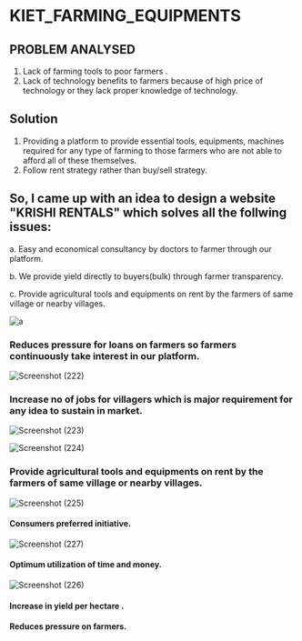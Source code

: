 # KIET_FARMING_EQUIPMENTS

## PROBLEM ANALYSED
1. Lack of farming tools to poor farmers .
2. Lack of technology benefits to farmers because of high price of technology or they lack proper  knowledge of technology.

## Solution

 1. Providing a platform to provide essential tools, equipments,  machines required for any type of farming to those farmers who are not able to afford all of these themselves.
 2. Follow rent strategy rather than buy/sell strategy.
 ## So, I came up with an idea to design a website "KRISHI RENTALS" which solves all the follwing issues:
 a. Easy and economical consultancy by doctors   to farmer through our platform.

 b. We provide yield directly to  buyers(bulk)  through farmer transparency. 

 c. Provide agricultural tools and equipments on rent by the farmers  of same village or nearby villages.<br />

![a](https://user-images.githubusercontent.com/60479969/85885855-a96a9000-b802-11ea-9bac-d4517effebb5.png)
 ### Reduces pressure for loans on farmers so farmers continuously take interest in our platform.<br />
![Screenshot (222)](https://user-images.githubusercontent.com/60479969/85885895-b8e9d900-b802-11ea-8c45-71f31c0d09f9.png)
### Increase no of jobs for villagers which is major requirement for any idea to sustain in market.
![Screenshot (223)](https://user-images.githubusercontent.com/60479969/85885881-b4bdbb80-b802-11ea-8ded-89e0b6a862ac.png)


![Screenshot (224)](https://user-images.githubusercontent.com/60479969/85885887-b6877f00-b802-11ea-9c04-0b5e5c60c1ce.png)
### Provide agricultural tools and equipments on rent by the farmers  of same village or nearby villages.
![Screenshot (225)](https://user-images.githubusercontent.com/60479969/85885891-b7201580-b802-11ea-801e-2bbca1a97c6c.png)
#### Consumers preferred initiative.
![Screenshot (227)](https://user-images.githubusercontent.com/60479969/85885894-b8514280-b802-11ea-8c2f-e3cd9e9df3aa.png)
#### Optimum utilization of time and money.
![Screenshot (226)](https://user-images.githubusercontent.com/60479969/85885892-b7b8ac00-b802-11ea-96bc-ff36a9b35547.png)
#### Increase in yield per hectare .
#### Reduces pressure on farmers.






 


